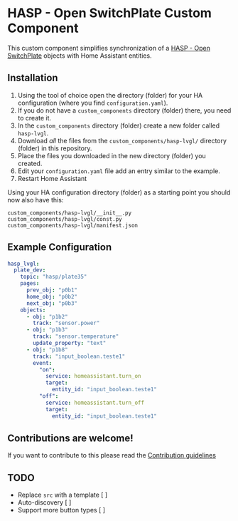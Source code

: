 # HASP - Open SwitchPlate Custom Component

This custom component simplifies synchronization of a [HASP - Open SwitchPlate](https://fvanroie.github.io/hasp-docs/#) objects with Home Assistant entities.

## Installation

1. Using the tool of choice open the directory (folder) for your HA configuration (where you find `configuration.yaml`).
2. If you do not have a `custom_components` directory (folder) there, you need to create it.
3. In the `custom_components` directory (folder) create a new folder called `hasp-lvgl`.
4. Download _all_ the files from the `custom_components/hasp-lvgl/` directory (folder) in this repository.
5. Place the files you downloaded in the new directory (folder) you created.
6. Edit your `configuration.yaml` file add an entry similar to the example.
7. Restart Home Assistant

Using your HA configuration directory (folder) as a starting point you should now also have this:

```text
custom_components/hasp-lvgl/__init__.py
custom_components/hasp-lvgl/const.py
custom_components/hasp-lvgl/manifest.json
```

## Example Configuration 

```yaml
hasp_lvgl:
  plate_dev:
    topic: "hasp/plate35"
    pages:
      prev_obj: "p0b1"
      home_obj: "p0b2"
      next_obj: "p0b3"
    objects:
      - obj: "p1b2"
        track: "sensor.power"
      - obj: "p1b3"
        track: "sensor.temperature"
        update_property: "text"
      - obj: "p1b8"
        track: "input_boolean.teste1"
        event:
          "on":
            service: homeassistant.turn_on
            target:
              entity_id: "input_boolean.teste1"
          "off":
            service: homeassistant.turn_off
            target:
              entity_id: "input_boolean.teste1"
```


## Contributions are welcome!

If you want to contribute to this please read the [Contribution guidelines](CONTRIBUTING.md)


## TODO

- Replace `src` with a template [ ]
- Auto-discovery [ ]
- Support more button types [ ]
